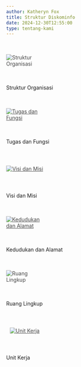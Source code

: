 ```yaml
---
author: Katheryn Fox
title: Struktur Diskominfo
date: 2024-12-30T12:55:00
type: tentang-kami
---
```

<div class="container container-menu px-4 gap-1 mx-0 grid grid-cols-2 md:grid-cols-3">
    <div class="flex flex-col items-center">
        <div class="bg-customGreen rounded-xl p-2 menu-item transition-transform duration-300 cursor-pointer hover:scale-110" 
        style="z-index: 5; width: 100px; height: 100px; overflow: hidden; opacity: 0.8; display: flex; justify-content: center; align-items: center;">
            <img src="/icon/struktur-organisasi.png" alt="Struktur Organisasi" class="h-4/5 max-h-full w-auto object-contain">
        </div>
        <p class="text-base text-black text-center w-full mt-2">Struktur Organisasi</p>
    </div>
    <div class="flex flex-col items-center">
        <a href="/profil/tugas-dan-fungsi" class="bg-customGreen rounded-xl p-2 menu-item transition-transform duration-300 cursor-pointer hover:scale-110" 
        style="z-index: 5; width: 100px; height: 100px; overflow: hidden; opacity: 0.8; display: flex; justify-content: center; align-items: center;">
            <img src="/icon/tugas-dan-fungsi.png" alt="Tugas dan Fungsi" class="h-4/5 max-h-full w-auto object-contain">
        </a>
        <p class="text-base text-black text-center w-full mt-2">Tugas dan Fungsi</p>
    </div>
    <div class="flex flex-col items-center">
        <a href="/profil/visi-dan-misi" class="bg-customGreen rounded-xl p-2 menu-item transition-transform duration-300 cursor-pointer hover:scale-110" 
        style="z-index: 5; width: 100px; height: 100px; overflow: hidden; opacity: 0.8; display: flex; justify-content: center; align-items: center;">
            <img src="/icon/visi-dan-misi.png" alt="Visi dan Misi" class="h-4/5 max-h-full w-auto object-contain">
        </a>
        <p class="text-base text-black text-center w-full mt-2">Visi dan Misi</p>
    </div>
    <div class="flex flex-col items-center">
        <a href="/profil/kedudukan-dan-alamat" class="bg-customGreen rounded-xl p-2 menu-item transition-transform duration-300 cursor-pointer hover:scale-110" 
        style="z-index: 5; width: 100px; height: 100px; overflow: hidden; opacity: 0.8; display: flex; justify-content: center; align-items: center;">
            <img src="/icon/kedudukan-dan-alamat.png" alt="Kedudukan dan Alamat" class="h-4/5 max-h-full w-auto object-contain">
        </a>
        <p class="text-base text-black text-center w-full mt-2">Kedudukan dan Alamat</p>
    </div>
    <div class="flex flex-col items-center">
        <div class="bg-customGreen rounded-xl p-2 menu-item transition-transform duration-300 cursor-pointer hover:scale-110" 
        style="z-index: 5; width: 100px; height: 100px; overflow: hidden; opacity: 0.8; display: flex; justify-content: center; align-items: center;">
            <img src="/icon/ruang-lingkup.png" alt="Ruang Lingkup" class="h-4/5 max-h-full w-auto object-contain">
        </div>
        <p class="text-base text-black text-center w-full mt-2">Ruang Lingkup</p>
    </div>
    <div class="flex flex-col items-center">
        <a href="/profil/unit-kerja" class="bg-customGreen rounded-xl p-2 menu-item transition-transform duration-300 cursor-pointer hover:scale-110" 
        style="z-index: 5; width: 100px; height: 100px; overflow: hidden; opacity: 0.8; display: flex; justify-content: center; align-items: center;">
            <img src="/icon/unit-kerja.png" alt="Unit Kerja" class="h-4/5 max-h-full w-auto object-contain">
        </a>
        <p class="text-base text-black text-center w-full mt-2">Unit Kerja</p>
    </div>
</div>